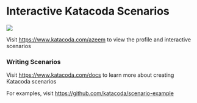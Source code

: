 # Interactive Katacoda Scenarios

[![](http://shields.katacoda.com/katacoda/azeem/count.svg)](https://www.katacoda.com/azeem "Get your profile on Katacoda.com")

Visit https://www.katacoda.com/azeem to view the profile and interactive scenarios

### Writing Scenarios
Visit https://www.katacoda.com/docs to learn more about creating Katacoda scenarios

For examples, visit https://github.com/katacoda/scenario-example
